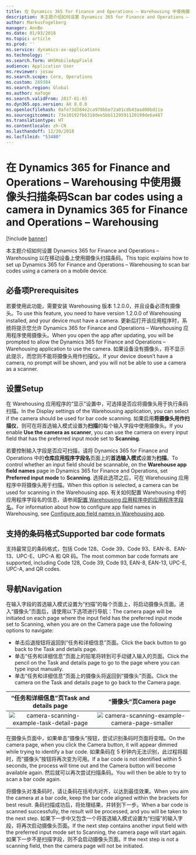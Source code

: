 ```yaml
---
title: 在 Dynamics 365 for Finance and Operations – Warehousing 中使用摄像头扫描条码
description: 本主题介绍如何设置 Dynamics 365 for Finance and Operations – Warehousing 以在移动设备上使用摄像头扫描条码。
author: MarkusFogelberg
manager: AnnBe
ms.date: 01/03/2018
ms.topic: article
ms.prod: ''
ms.service: dynamics-ax-applications
ms.technology: ''
ms.search.form: WHSMobileAppField
audience: Application User
ms.reviewer: josaw
ms.search.scope: Core, Operations
ms.custom: 269384
ms.search.region: Global
ms.author: mafoge
ms.search.validFrom: 2017-01-03
ms.dyn365.ops.version: AX 8.0.0
ms.openlocfilehash: 0afe73d384e2ca978bbe72a01cdb43aad00bd11a
ms.sourcegitcommit: 73e10192fb6318dee5bb1129591120199de6a487
ms.translationtype: HT
ms.contentlocale: zh-CN
ms.lasthandoff: 12/20/2018
ms.locfileid: "53480"
---
```

# <a name="scan-bar-codes-using-a-camera-in-dynamics-365-for-finance-and-operations--warehousing"></a><span data-ttu-id="c185c-103">在 Dynamics 365 for Finance and Operations – Warehousing 中使用摄像头扫描条码</span><span class="sxs-lookup"><span data-stu-id="c185c-103">Scan bar codes using a camera in Dynamics 365 for Finance and Operations – Warehousing</span></span>

[!include [banner](../includes/banner.md)]

<span data-ttu-id="c185c-104">本主题介绍如何设置 Dynamics 365 for Finance and Operations – Warehousing 以在移动设备上使用摄像头扫描条码。</span><span class="sxs-lookup"><span data-stu-id="c185c-104">This topic explains how to set up Dynamics 365 for Finance and Operations – Warehousing to scan bar codes using a camera on a mobile device.</span></span> 

## <a name="prerequisites"></a><span data-ttu-id="c185c-105">必备项</span><span class="sxs-lookup"><span data-stu-id="c185c-105">Prerequisites</span></span>
<span data-ttu-id="c185c-106">若要使用此功能，需要安装 Warehousing 版本 1.2.0.0，并且设备必须有摄像头。</span><span class="sxs-lookup"><span data-stu-id="c185c-106">To use this feature, you need to have version 1.2.0.0 of Warehousing installed, and your device must have a camera.</span></span> <span data-ttu-id="c185c-107">更新后打开该应用程序时，系统将提示您允许 Dynamics 365 for Finance and Operations – Warehousing 应用程序使用摄像头。</span><span class="sxs-lookup"><span data-stu-id="c185c-107">When you open the app after updating, you will be prompted to allow the Dynamics 365 for Finance and Operations – Warehousing application to use the camera.</span></span> <span data-ttu-id="c185c-108">如果设备没有摄像头，将不显示此提示，而您则不能将摄像头用作扫描仪。</span><span class="sxs-lookup"><span data-stu-id="c185c-108">If your device doesn’t have a camera, no prompt will be shown, and you will not be able to use a camera as a scanner.</span></span> 

## <a name="setup"></a><span data-ttu-id="c185c-109">设置</span><span class="sxs-lookup"><span data-stu-id="c185c-109">Setup</span></span>
<span data-ttu-id="c185c-110">在 Warehousing 应用程序的“显示”设置中，可选择是否应将摄像头用于执行条码扫描。</span><span class="sxs-lookup"><span data-stu-id="c185c-110">In the Display settings of the Warehousing application, you can select if the camera should be used for bar code scanning.</span></span> <span data-ttu-id="c185c-111">如果启用**将摄像头用作扫描仪**，则可在将首选输入模式设置为**扫描**的每个输入字段中使用摄像头。</span><span class="sxs-lookup"><span data-stu-id="c185c-111">If you enable **Use the camera as scanner**, you can use the camera on every input field that has the preferred input mode set to **Scanning**.</span></span> 

<span data-ttu-id="c185c-112">若要控制输入字段是否应可扫描，请将 Dynamics 365 for Finance and Operations 中的**仓库应用程序字段名**页面上的**首选输入模式**设置为**扫描**。</span><span class="sxs-lookup"><span data-stu-id="c185c-112">To control whether an input field should be scannable, on the **Warehouse app field names** page in Dynamics 365 for Finance and Operations, set **Preferred input mode** to **Scanning**.</span></span> <span data-ttu-id="c185c-113">选择此选项之后，可在 Warehousing 应用程序中将摄像头用于扫描。</span><span class="sxs-lookup"><span data-stu-id="c185c-113">When this option is selected, a camera can be used for scanning in the Warehousing app.</span></span> <span data-ttu-id="c185c-114">有关如何配置 Warehousing 中的应用程序字段名的信息，请参阅[配置 Warehousing 应用程序中的应用程序字段名](https://docs.microsoft.com/en-us/dynamics365/unified-operations/supply-chain/warehousing/configure-app-field-names-priorities-warehouse)。</span><span class="sxs-lookup"><span data-stu-id="c185c-114">For information about how to configure app field names in Warehousing, see [Configure app field names in Warehousing app](https://docs.microsoft.com/en-us/dynamics365/unified-operations/supply-chain/warehousing/configure-app-field-names-priorities-warehouse).</span></span>

## <a name="supported-bar-code-formats"></a><span data-ttu-id="c185c-115">支持的条码格式</span><span class="sxs-lookup"><span data-stu-id="c185c-115">Supported bar code formats</span></span>
<span data-ttu-id="c185c-116">支持最常见的条码格式，包括 Code 128、Code 39、Code 93、EAN-8、EAN-13、UPC-E、UPC-A 和 QR 码。</span><span class="sxs-lookup"><span data-stu-id="c185c-116">The most common bar code formats are supported, including Code 128, Code 39, Code 93, EAN-8, EAN-13, UPC-E, UPC-A, and QR codes.</span></span> 

## <a name="navigation"></a><span data-ttu-id="c185c-117">导航</span><span class="sxs-lookup"><span data-stu-id="c185c-117">Navigation</span></span>
<span data-ttu-id="c185c-118">在输入字段的首选输入模式设置为“扫描”的每个页面上，将启动摄像头页面。进入“摄像头”页面后，请使用以下选项进行导航：</span><span class="sxs-lookup"><span data-stu-id="c185c-118">The camera page will be initiated on each page where the input field has the preferred input mode set to Scanning, when you are on the Camera page use the following options to navigate:</span></span>
- <span data-ttu-id="c185c-119">单击后退按钮将返回到“任务和详细信息”页面。</span><span class="sxs-lookup"><span data-stu-id="c185c-119">Click the back button to go back to the Task and details page.</span></span> 
- <span data-ttu-id="c185c-120">单击“任务和详细信息”页面上的铅笔将转到可手动键入输入的页面。</span><span class="sxs-lookup"><span data-stu-id="c185c-120">Click the pencil on the Task and details page to go to the page where you can type input manually.</span></span>
- <span data-ttu-id="c185c-121">单击“任务和详细信息”页面上的摄像头将返回到“摄像头”页面。</span><span class="sxs-lookup"><span data-stu-id="c185c-121">Click the camera on the Task and details page to go back to the Camera page.</span></span> 

| <span data-ttu-id="c185c-122">“任务和详细信息”页</span><span class="sxs-lookup"><span data-stu-id="c185c-122">Task and details page</span></span> | <span data-ttu-id="c185c-123">“摄像头”页</span><span class="sxs-lookup"><span data-stu-id="c185c-123">Camera page</span></span> | 
| :---------------------: | :--------------------: |
| ![camera-scanning-example-task-detail-page](./media/camera-scanning-example-task-detail-page50.png)          | ![camera-scanning-example-camera-page-smaller](./media/camera-scanning-example-camera-page50.png)          |

<span data-ttu-id="c185c-126">在摄像头页面中，如果单击“摄像头”按钮，尝试识别条码时页面将变暗。</span><span class="sxs-lookup"><span data-stu-id="c185c-126">On the camera page, when you click the Camera button, it will appear dimmed while trying to identify a bar code.</span></span> <span data-ttu-id="c185c-127">如果条码在 5 秒钟内无法识别，此过程将超时，而“摄像头”按钮将再次变为可用。</span><span class="sxs-lookup"><span data-stu-id="c185c-127">If a bar code is not identified within 5 seconds, the process will time out and the Camera button will become available again.</span></span> <span data-ttu-id="c185c-128">然后就可以再次尝试扫描条码。</span><span class="sxs-lookup"><span data-stu-id="c185c-128">You will then be able to try to scan a bar code again.</span></span>

<span data-ttu-id="c185c-129">将摄像头对准条码时，请让条码在括号内对齐，以达到最佳效果。</span><span class="sxs-lookup"><span data-stu-id="c185c-129">When you aim the camera at a bar code, keep the bar code aligned within the brackets for best result.</span></span> <span data-ttu-id="c185c-130">条码扫描成功后，将处理结果，并转到下一步。</span><span class="sxs-lookup"><span data-stu-id="c185c-130">When a bar code is scanned successfully, the result will be processed, and you will be taken to the next step.</span></span> <span data-ttu-id="c185c-131">如果下一步中又包含一个将首选输入模式设置为“扫描”的输入字段，将再次启动摄像头页面。</span><span class="sxs-lookup"><span data-stu-id="c185c-131">If the next step contains another input field with the preferred input mode set to Scanning, the camera page will start again.</span></span> <span data-ttu-id="c185c-132">如果下一步不是扫描字段，则不会启动摄像头页面。</span><span class="sxs-lookup"><span data-stu-id="c185c-132">If the next step is not a scanning field, then the camera page will not be initiated.</span></span>

